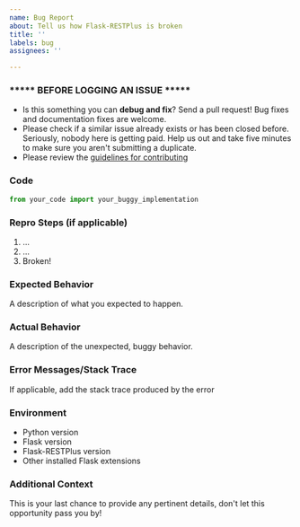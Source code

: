 ```yaml
---
name: Bug Report
about: Tell us how Flask-RESTPlus is broken
title: ''
labels: bug
assignees: ''

---
```


### ***** **BEFORE LOGGING AN ISSUE** *****

- Is this something you can **debug and fix**? Send a pull request! Bug fixes and documentation fixes are welcome.
- Please check if a similar issue already exists or has been closed before. Seriously, nobody here is getting paid. Help us out and take five minutes to make sure you aren't submitting a duplicate.
- Please review the [guidelines for contributing](https://github.com/noirbizarre/flask-restplus/blob/master/CONTRIBUTING.rst)

### **Code**

```python
from your_code import your_buggy_implementation
```

### **Repro Steps** (if applicable)
1. ...
2. ...
3. Broken!

### **Expected Behavior**
A description of what you expected to happen.

### **Actual Behavior**
A description of the unexpected, buggy behavior.

### **Error Messages/Stack Trace**
If applicable, add the stack trace produced by the error

### **Environment**
- Python version
- Flask version
- Flask-RESTPlus version
- Other installed Flask extensions

### **Additional Context**

This is your last chance to provide any pertinent details, don't let this opportunity pass you by!
